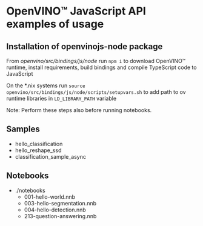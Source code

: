 # OpenVINO™ JavaScript API examples of usage

## Installation of openvinojs-node package
From *openvino/src/bindings/js/node* run `npm i` to download OpenVINO™ runtime, install requirements, build bindings and compile TypeScript code to JavaScript

On the *.nix systems run `source openvino/src/bindings/js/node/scripts/setupvars.sh` to add path to ov runtime libraries in `LD_LIBRARY_PATH` variable

Note: Perform these steps also before running notebooks.

## Samples
  - hello_classification
  - hello_reshape_ssd
  - classification_sample_async

## Notebooks
- ./notebooks
  -   001-hello-world.nnb
  -   003-hello-segmentation.nnb
  -   004-hello-detection.nnb
  -   213-question-answering.nnb
